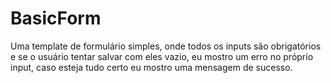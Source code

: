 # BasicForm

Uma template de formulário simples, onde todos os inputs são obrigatórios e se o usuário tentar salvar com eles vazio, eu mostro um erro no próprio input, caso esteja tudo certo
eu mostro uma mensagem de sucesso.
